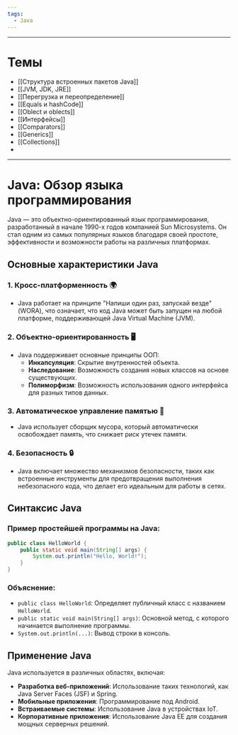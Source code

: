 ```yaml
---
tags:
  - Java
---
```

---
# Темы

- [[Структура встроенных пакетов Java]]
- [[JVM, JDK, JRE]]
- [[Перегрузка и переопределение]]
- [[Equals и hashCode]]
- [[Oblect и oblects]]
- [[Интерфейсы]]
- [[Comparators]]
- [[Generics]]
- [[Collections]]
- 

---

# Java: Обзор языка программирования

Java — это объектно-ориентированный язык программирования, разработанный в начале 1990-х годов компанией Sun Microsystems. Он стал одним из самых популярных языков благодаря своей простоте, эффективности и возможности работы на различных платформах.

## Основные характеристики Java

### 1. **Кросс-платформенность** 🌍
- Java работает на принципе "Напиши один раз, запускай везде" (WORA), что означает, что код Java может быть запущен на любой платформе, поддерживающей Java Virtual Machine (JVM).

### 2. **Объектно-ориентированность** 🖥️
- Java поддерживает основные принципы ООП:
  - **Инкапсуляция**: Скрытие внутренностей объекта.
  - **Наследование**: Возможность создания новых классов на основе существующих.
  - **Полиморфизм**: Возможность использования одного интерфейса для разных типов данных.

### 3. **Автоматическое управление памятью** 🧹
- Java использует сборщик мусора, который автоматически освобождает память, что снижает риск утечек памяти.

### 4. **Безопасность** 🔒
- Java включает множество механизмов безопасности, таких как встроенные инструменты для предотвращения выполнения небезопасного кода, что делает его идеальным для работы в сетях.

## Синтаксис Java

### Пример простейшей программы на Java:

```java
public class HelloWorld {
    public static void main(String[] args) {
        System.out.println("Hello, World!");
    }
}
```

### Объяснение:
- `public class HelloWorld`: Определяет публичный класс с названием `HelloWorld`.
- `public static void main(String[] args)`: Основной метод, с которого начинается выполнение программы.
- `System.out.println(...)`: Вывод строки в консоль.

## Применение Java

Java используется в различных областях, включая:

- **Разработка веб-приложений**: Использование таких технологий, как Java Server Faces (JSF) и Spring.
- **Мобильные приложения**: Программирование под Android.
- **Встраиваемые системы**: Использование Java в устройствах IoT.
- **Корпоративные приложения**: Использование Java EE для создания мощных серверных решений.


